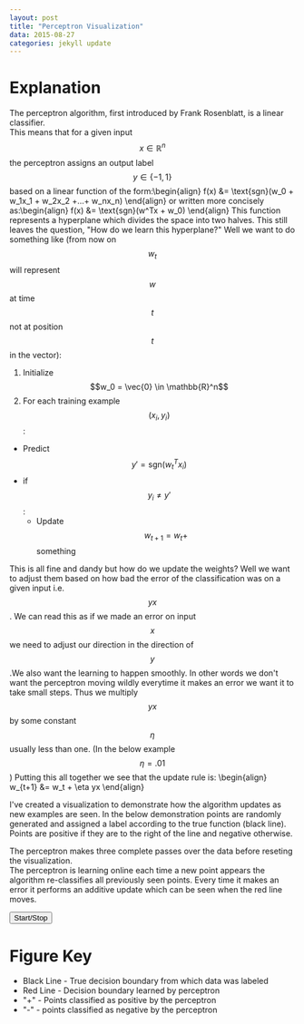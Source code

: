```yaml
---
layout: post
title: "Perceptron Visualization"
data: 2015-08-27
categories: jekyll update
---
```

<head>
  <script type="text/javascript"
          src="http://cdn.mathjax.org/mathjax/latest/MathJax.js?config=TeX-AMS-MML_HTMLorMML">
  </script>
</head>

# **Explanation**
  The perceptron algorithm, first introduced by Frank Rosenblatt, is a linear classifier.  
  This means that for a given input $$x \in \mathbb{R}^n$$ the perceptron assigns an output
  label $$y \in \{-1,1\}$$ based on a linear function of the form:\begin{align}
    f(x) &= \text{sgn}(w_0 + w_1x_1 + w_2x_2 +...+ w_nx_n)
  \end{align}
  or written more concisely as:\begin{align}
    f(x) &= \text{sgn}(w^Tx + w_0)
  \end{align}
  This function represents a hyperplane which divides the space into two halves.  This still 
  leaves the question, "How do we learn this hyperplane?"  Well we want to do something like
  (from now on $$w_t$$ will represent $$w$$ at time $$t$$ not at position $$t$$ in the vector):
  
  1. Initialize $$w_0 = \vec{0} \in \mathbb{R}^n$$
  2. For each training example $$(x_i,y_i)$$:
  * Predict $$y' = \text{sgn}(w_t^Tx_i)$$
  * if $$y_i \neq y'$$:
    * Update $$w_{t+1} = w_t + $$something
  
  This is all fine and dandy but how do we update the weights? Well we want to adjust them
  based on how bad the error of the classification was on a given input i.e. $$yx$$.  We can
  read this as if we made an error on input $$x$$ we need to adjust our direction in the direction
  of $$y$$.We also want the learning to happen smoothly.  In other words we don't want the perceptron moving
  wildly everytime it makes an error we want it to take small steps.  Thus we multiply $$yx$$
  by some constant $$\eta$$ usually less than one.  (In the below example $$\eta = .01$$)
  Putting this all together we see that the update rule is: \begin{align}
  w_{t+1} &= w_t + \eta yx
  \end{align}
  
   I've created a visualization to demonstrate how
  the algorithm updates as new examples are seen.  In the below demonstration points are randomly
   generated and assigned a label according to the true function (black line).  Points are
   positive if they are to the right of the line and negative otherwise. 
   
   The  perceptron makes three complete passes over the data before reseting the visualization.  
   The perceptron is learning online each time a new point appears the algorithm re-classifies
   all previously seen points. Every time it makes an error it performs an additive update
   which can be seen when the red line moves.

<!---
+Processing to generate figure
-->
<script type="text/javascript" src="/js/processing.js"></script>
<script type="text/processing" data-processing-target="mycanvas">
        /**
        * This code was adapted from Daniel Shiffman's book The Nature of Code
        * Here is the creative commons license as well http://creativecommons.org/licenses/by-nc/3.0/
        * I've made some adjustments to the visualization and the way that it's displayed
        */ 
        float[] inputs = {12,4};
        float[] weights = {.5,-1};
        Perceptron ptron;
        Trainer[] training = new Trainer[25];
        int count = 0; //element that we are training
        int numPasses = 2; //Number of passes that the perceptron makes over the data
        int passes = 0;
        float alpha = .01;
        float cutoff = 0; 
        float m = 2;
        float b = 1;
        float pm;
        float pb;
        float margin = .25; //The margin around the decision boundary to be considered
        
        
        void setup(){
            size(640,320);
            frameRate(2);
            //initialize Perceptron
            ptron = new Perceptron(3,alpha,cutoff);
            
            // Make 15 initial training points
            for(int i = 0; i < training.length; i++){
                float x = random(-width/2,width/2);
                float y = random(-height/2,height/2);
                int answer = 1;
                if(y < f(x,m,b)){answer = -1;}
                
                training[i] = new Trainer(x,y,answer);
            }
            
            
            
        }
    
    void draw(){
        background(255);
        translate(width/2,height/2);
        //train one point at a time for animation
        ptron.train(training[count].inputs,training[count].answer);
        
        //Once we step through all of the data we do it all over again continuing to traing
        count = (count + 1) % training.length;
        if (count %  training.length == 0) {passes += 1;}
        
        if (passes > numPasses) {
            ptron.weights[0] = 10;
            ptron.weights[1] = 10;
            ptron.weights[2] = 10;
            passes = 0;
        }
        
        stroke(0);
        strokeWeight(3);
        line(width/2,f(width/2,m,b),-width/2,f(-width/2,m,b));
        strokeWeight(1);
        
        //visualize perceptron
        stroke(255,0,0);
        strokeWeight(2);
        pm = -ptron.weights[0]/ptron.weights[1];
        pb = -ptron.weights[2]/ptron.weights[1];
        line(width/2,f(width/2,pm,pb),-width/2,f(-width/2,pm,pb));
        strokeWeight(1);
        
        //visualize direction of positive classification
        //use weights for this
        //line(width/2,f(width/2,pm,pb),-width/2,f(-width/2,pm,pb));
        //strokeWeight(1);
        
        //We visualize the prediction of the perceptron through the most recent training point
        for(int i = 0; i < count; i++){
            stroke(0);
            int guess = ptron.feedforward(training[i].inputs);
            textSize(32);
            fill(0,0,0);
            if(guess > 0) text("-", training[i].inputs[0], training[i].inputs[1]);
            else          text("+", training[i].inputs[0], training[i].inputs[1]);
            
        }
        
    }
    
    
    class Perceptron{
        float[] weights;
        float alpha;
        float cutoff;
        
        Perceptron(int n,float alpha_,float cutoff_){
            weights = new float[n];
            for(int i = 0; i < n; i++){
                weights[i] = 10;//random(-1,1);
            }
            alpha = alpha_;
            cutoff = cutoff_;
            
            
        }
        
        int feedforward(float[] inputs){
            float sum = 0;
            for(int i = 0; i < weights.length; i++){
                sum += inputs[i] * weights[i];
            } 
            return activate(sum);
        }
        
        int activate(float signal){
            if(signal > cutoff) return 1;
            else return -1;
        }
        
        void train(float[] inputs, int label){
            int guess = feedforward(inputs);
            float error = label - guess;
            for(int i = 0; i < weights.length; i++){
                weights[i] += alpha * error * inputs[i]; 
            }
        }
        
        
        
    }
    
    class Trainer{
        int answer;
        float[] inputs;
        Trainer(float x, float y, int a){
            inputs = new float[3];
            inputs[0] = x;
            inputs[1] = y;
            
            inputs[2] = 1;
            answer = a;
        } 
    }
    
    float f(float x,float m, float b){
        return m*x + b; 
    }
    
</script>

<!---
+Buttons for interacting with the sketch
-->

<button onclick="startSketch();">
  Start/Stop
</button>

<!---
<button onclick="stepSketch();">
  Step
</button>


+Javascript used to control the processing sketch
-->

<script type="application/javascript">
        var processingInstance;
        var start = true;
 
         function startSketch() {
           if (start){
              switchSketchState(false);
              start = false
           }else{
              switchSketchState(true);
              start = true;
           }
         }
 
         function stopSketch() {
           switchSketchState(false);
         }
         
         function stepSketch(){
           startSketch();
           stopSketch();
         }
 
         function switchSketchState(on) {
             if (!processingInstance) {
                 processingInstance = Processing.getInstanceById('mycanvas');
             }
 
             if (on) {
                 processingInstance.loop();  // call Processing loop() function
             } else {
                 processingInstance.noLoop(); // stop animation, call noLoop()
             }
         }
         
         
     </script>
<canvas id="mycanvas"></canvas>

# **Figure Key**
* Black Line -  True decision boundary from which data was labeled
* Red Line - Decision boundary learned by perceptron
* "+" -  Points classified as positive by the perceptron
* "-" - points classified as negative by the perceptron



